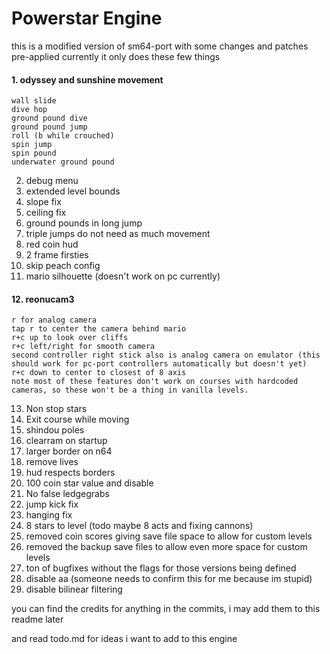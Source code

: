 # Powerstar Engine
this is a modified version of sm64-port with some changes and patches pre-applied
currently it only does these few things

#### 1. odyssey and sunshine movement
	wall slide
	dive hop
	ground pound dive
	ground pound jump
	roll (b while crouched)
	spin jump
	spin pound
	underwater ground pound

2. debug menu
3. extended level bounds
4. slope fix
5. ceiling fix
6. ground pounds in long jump
7. triple jumps do not need as much movement
8. red coin hud
9. 2 frame firsties
10. skip peach config
11. mario silhouette (doesn't work on pc currently)
#### 12. reonucam3
	r for analog camera
	tap r to center the camera behind mario
	r+c up to look over cliffs
	r+c left/right for smooth camera
	second controller right stick also is analog camera on emulator (this should work for pc-port controllers automatically but doesn't yet)
	r+c down to center to closest of 8 axis
	note most of these features don't work on courses with hardcoded cameras, so these won't be a thing in vanilla levels.

13. Non stop stars
14. Exit course while moving
15. shindou poles
16. clearram on startup
17. larger border on n64
18. remove lives
19. hud respects borders
20. 100 coin star value and disable
21. No false ledgegrabs
22. jump kick fix
23. hanging fix
24. 8 stars to level (todo maybe 8 acts and fixing cannons)
25. removed coin scores giving save file space to allow for custom levels
26. removed the backup save files to allow even more space for custom levels
27. ton of bugfixes without the flags for those versions being defined
28. disable aa (someone needs to confirm this for me because im stupid)
29. disable bilinear filtering

you can find the credits for anything in the commits, i may add them to this readme later

and read todo.md for ideas i want to add to this engine
